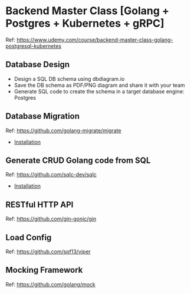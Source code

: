 # Backend Master Class [Golang + Postgres + Kubernetes + gRPC]
Ref: https://www.udemy.com/course/backend-master-class-golang-postgresql-kubernetes

## Database Design
- Design a SQL DB schema using dbdiagram.io
- Save the DB schema as PDF/PNG diagram and share it with your team
- Generate SQL code to create the schema in a target database engine: Postgres

## Database Migration
Ref: https://github.com/golang-migrate/migrate

- [Installation](https://github.com/golang-migrate/migrate/tree/master/cmd/migrate)

## Generate CRUD Golang code from SQL
Ref: https://github.com/sqlc-dev/sqlc

- [Installation](https://docs.sqlc.dev/en/latest/overview/install.html)

## RESTful HTTP API
Ref: https://github.com/gin-gonic/gin

## Load Config
Ref: https://github.com/spf13/viper

## Mocking Framework
Ref: https://github.com/golang/mock

